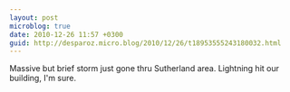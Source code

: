 ```yaml
---
layout: post
microblog: true
date: 2010-12-26 11:57 +0300
guid: http://desparoz.micro.blog/2010/12/26/t18953555243180032.html
---
```

Massive but brief storm just gone thru Sutherland area. Lightning hit our building, I'm sure.
